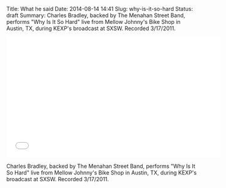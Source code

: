 Title: What he said
Date: 2014-08-14 14:41
Slug: why-is-it-so-hard
Status: draft
Summary: Charles Bradley, backed by The Menahan Street Band, performs "Why Is It So Hard" live from Mellow Johnny's Bike Shop in Austin, TX, during KEXP's broadcast at SXSW. Recorded 3/17/2011.

<div class="video-container">
  <iframe width="560" height="315" src="//www.youtube.com/embed/yBdTVmSVq14" frameborder="0" allowfullscreen></iframe>
</div>

Charles Bradley, backed by The Menahan Street Band, performs "Why Is It So Hard" live from Mellow Johnny's Bike Shop in Austin, TX, during KEXP's broadcast at SXSW. Recorded 3/17/2011.
